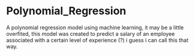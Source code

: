 # Polynomial_Regression

A polynomial regression model using machine learning, it may be a little overfited, this model was created to predict a salary of an employee associated with a certain level of experience (?) i guess i can call this that way.


